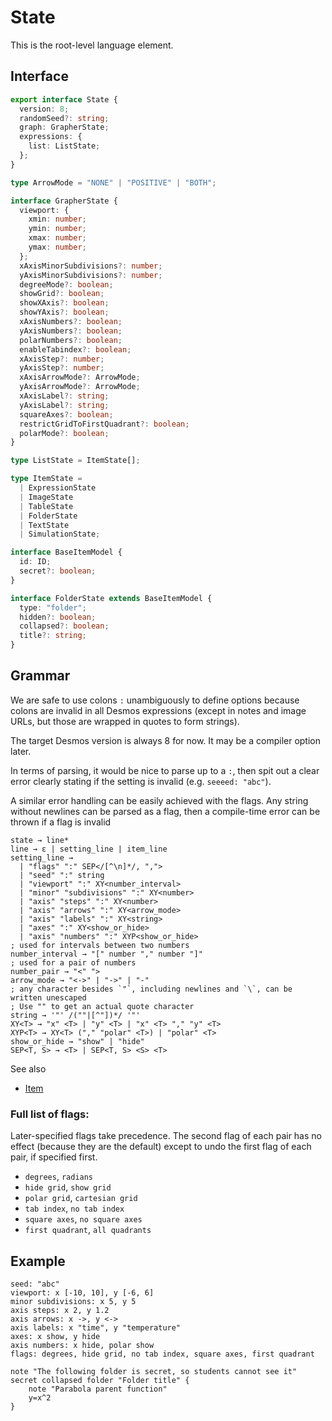 # State

This is the root-level language element.

## Interface

```ts
export interface State {
  version: 8;
  randomSeed?: string;
  graph: GrapherState;
  expressions: {
    list: ListState;
  };
}

type ArrowMode = "NONE" | "POSITIVE" | "BOTH";

interface GrapherState {
  viewport: {
    xmin: number;
    ymin: number;
    xmax: number;
    ymax: number;
  };
  xAxisMinorSubdivisions?: number;
  yAxisMinorSubdivisions?: number;
  degreeMode?: boolean;
  showGrid?: boolean;
  showXAxis?: boolean;
  showYAxis?: boolean;
  xAxisNumbers?: boolean;
  yAxisNumbers?: boolean;
  polarNumbers?: boolean;
  enableTabindex?: boolean;
  xAxisStep?: number;
  yAxisStep?: number;
  xAxisArrowMode?: ArrowMode;
  yAxisArrowMode?: ArrowMode;
  xAxisLabel?: string;
  yAxisLabel?: string;
  squareAxes?: boolean;
  restrictGridToFirstQuadrant?: boolean;
  polarMode?: boolean;
}

type ListState = ItemState[];

type ItemState =
  | ExpressionState
  | ImageState
  | TableState
  | FolderState
  | TextState
  | SimulationState;

interface BaseItemModel {
  id: ID;
  secret?: boolean;
}

interface FolderState extends BaseItemModel {
  type: "folder";
  hidden?: boolean;
  collapsed?: boolean;
  title?: string;
}
```

## Grammar

We are safe to use colons `:` unambiguously to define options because colons are invalid in all Desmos expressions (except in notes and image URLs, but those are wrapped in quotes to form strings).

The target Desmos version is always 8 for now. It may be a compiler option later.

In terms of parsing, it would be nice to parse up to a `:`, then spit out a clear error clearly stating if the setting is invalid (e.g. `seeeed: "abc"`).

A similar error handling can be easily achieved with the flags. Any string without newlines can be parsed as a flag, then a compile-time error can be thrown if a flag is invalid

```
state → line*
line → ε | setting_line | item_line
setting_line →
  | "flags" ":" SEP</[^\n]*/, ",">
  | "seed" ":" string
  | "viewport" ":" XY<number_interval>
  | "minor" "subdivisions" ":" XY<number>
  | "axis" "steps" ":" XY<number>
  | "axis" "arrows" ":" XY<arrow_mode>
  | "axis" "labels" ":" XY<string>
  | "axes" ":" XY<show_or_hide>
  | "axis" "numbers" ":" XYP<show_or_hide>
; used for intervals between two numbers
number_interval → "[" number "," number "]"
; used for a pair of numbers
number_pair → "<" ">
arrow_mode → "<->" | "->" | "-"
; any character besides `"`, including newlines and `\`, can be written unescaped
; Use "" to get an actual quote character
string → '"' /(""|[^"])*/ '"'
XY<T> → "x" <T> | "y" <T> | "x" <T> "," "y" <T>
XYP<T> → XY<T> ("," "polar" <T>) | "polar" <T>
show_or_hide → "show" | "hide"
SEP<T, S> → <T> | SEP<T, S> <S> <T>
```

See also

- [Item](Item.md)

### Full list of flags:

Later-specified flags take precedence. The second flag of each pair has no effect (because they are the default) except to undo the first flag of each pair, if specified first.

- `degrees`, `radians`
- `hide grid`, `show grid`
- `polar grid`, `cartesian grid`
- `tab index`, `no tab index`
- `square axes`, `no square axes`
- `first quadrant`, `all quadrants`

## Example

```
seed: "abc"
viewport: x [-10, 10], y [-6, 6]
minor subdivisions: x 5, y 5
axis steps: x 2, y 1.2
axis arrows: x ->, y <->
axis labels: x "time", y "temperature"
axes: x show, y hide
axis numbers: x hide, polar show
flags: degrees, hide grid, no tab index, square axes, first quadrant

note "The following folder is secret, so students cannot see it"
secret collapsed folder "Folder title" {
    note "Parabola parent function"
    y=x^2
}
```
